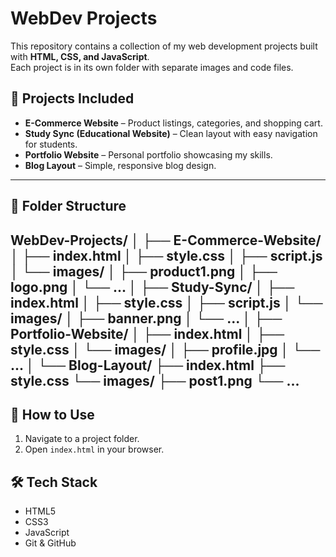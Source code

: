 # WebDev Projects  

This repository contains a collection of my web development projects built with **HTML, CSS, and JavaScript**.  
Each project is in its own folder with separate images and code files.  

## 📂 Projects Included
- **E-Commerce Website** – Product listings, categories, and shopping cart.  
- **Study Sync (Educational Website)** – Clean layout with easy navigation for students.  
- **Portfolio Website** – Personal portfolio showcasing my skills.  
- **Blog Layout** – Simple, responsive blog design.  

---

## 📁 Folder Structure
WebDev-Projects/
│
├── E-Commerce-Website/
│ ├── index.html
│ ├── style.css
│ ├── script.js
│ └── images/
│ ├── product1.png
│ ├── logo.png
│ └── ...
│
├── Study-Sync/
│ ├── index.html
│ ├── style.css
│ ├── script.js
│ └── images/
│ ├── banner.png
│ └── ...
│
├── Portfolio-Website/
│ ├── index.html
│ ├── style.css
│ └── images/
│ ├── profile.jpg
│ └── ...
│
└── Blog-Layout/
├── index.html
├── style.css
└── images/
├── post1.png
└── ...
---

## 🚀 How to Use
1. Navigate to a project folder.  
2. Open `index.html` in your browser.  

## 🛠️ Tech Stack
- HTML5  
- CSS3  
- JavaScript  
- Git & GitHub
